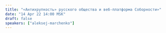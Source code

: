 ```yaml
---
title: "«Антихрупкость» русского общества и веб-платформа Соборности»"
date: "14 Apr 22 14:00 MSK"
draft: false
speakers: ["aleksej-marchenko"]
---
```

